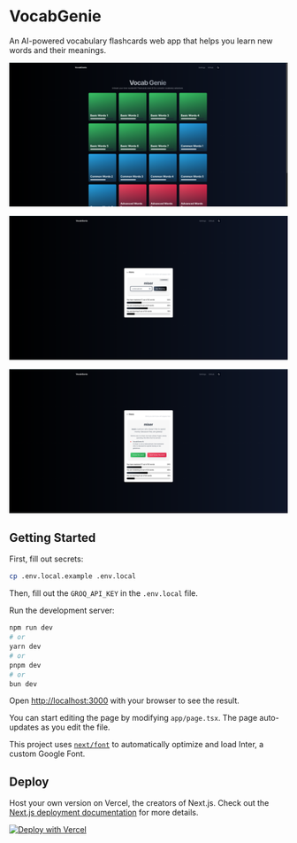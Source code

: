 # VocabGenie

An AI-powered vocabulary flashcards web app that helps you learn new words and their meanings.

![home](/public/screenshot-home.png)

![flashcards-1](/public/screenshot-flash-card-1.png)

![flashcards-2](/public/screenshot-flash-card-2.png)

## Getting Started

First, fill out secrets:

```bash
cp .env.local.example .env.local
```

Then, fill out the `GROQ_API_KEY` in the `.env.local` file.

Run the development server:

```bash
npm run dev
# or
yarn dev
# or
pnpm dev
# or
bun dev
```

Open [http://localhost:3000](http://localhost:3000) with your browser to see the result.

You can start editing the page by modifying `app/page.tsx`. The page auto-updates as you edit the file.

This project uses [`next/font`](https://nextjs.org/docs/basic-features/font-optimization) to automatically optimize and load Inter, a custom Google Font.

## Deploy

Host your own version on Vercel, the creators of Next.js. Check out the [Next.js deployment documentation](https://nextjs.org/docs/deployment) for more details.

[![Deploy with Vercel](https://vercel.com/button)](https://vercel.com/new/clone?repository-url=https%3A%2F%2Fgithub.com%2Fghpranav%2FVocabGenie&env=GROQ_API_KEY&project-name=vocab-genie&repository-name=vocab-genie&demo-title=Vocab%20Genie&demo-description=An%20AI-powered%20vocabulary%20flashcards%20web%20app%20that%20helps%20you%20learn%20new%20words%20and%20their%20meanings.&demo-url=https%3A%2F%2Fvocabgenie.vercel.app%2F)
